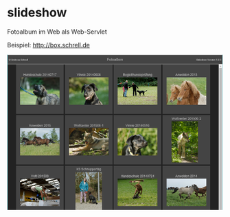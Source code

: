 # slideshow

Fotoalbum im Web als Web-Servlet

Beispiel: http://box.schrell.de

![Fotoalbum-Beispielseite](https://github.com/foto-andreas/slideshow/blob/master/doc/Fotoalben.png)
